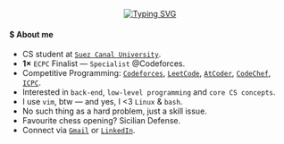 <p align="center">
  <a href="https://git.io/typing-svg">
    <img src="https://readme-typing-svg.demolab.com?font=Play&pause=1500&color=A2F749&center=true&vCenter=true&width=420&lines=Hi,+I'm+Ahmed+Faraj_;Obsessed+with+CP+%26+Mathematics_;Feel+free+to+explore+my+repos_;ahmed@faraj+:~$+grep+%22i%3C3bash%22+readme.md_" alt="Typing SVG" />
  </a>
</p>


#### $ About me
- CS student at [`Suez Canal University`](https://suez.edu.eg/ar/).
- <b>1×</b> `ECPC` Finalist — `Specialist` @Codeforces.
- Competitive Programming: [`Codeforces`](https://codeforces.com/profile/Ahmed_Faraj), [`LeetCode`](https://leetcode.com/u/Ahmed_Faraj/), [`AtCoder`](https://atcoder.jp/users/Ahmed_Faraj), [`CodeChef`](https://www.codechef.com/users/ahmed_faraj), [`ICPC`](https://icpc.global/ICPCID/XRR2FB1ZXTL5).
- Interested in `back-end`, `low-level programming` and `core CS concepts`.
- I use `vim`, btw — and yes, I <3 `Linux` & `bash`.
- No such thing as a hard problem, just a skill issue.
- Favourite chess opening? Sicilian Defense.
- Connect via [`Gmail`](mailto:ahmedfrag4040@gmail.com) or [`LinkedIn`](https://www.linkedin.com/in/ahmed-faraj-cs/).

